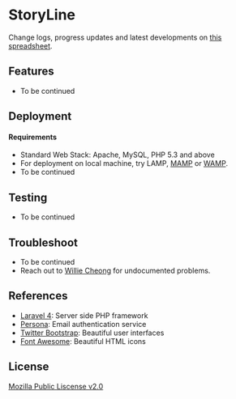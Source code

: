 # StoryLine
Change logs, progress updates and latest developments on [this spreadsheet](https://docs.google.com/spreadsheet/ccc?key=0ApNDjYXWm5JndGJkdkFtN3NJQVdJVk9qcElqaGJ1NVE&usp=sharing).

## Features
- To be continued


## Deployment        
#### Requirements
- Standard Web Stack: Apache, MySQL, PHP 5.3 and above
- For deployment on local machine, try LAMP, [MAMP](http://www.mamp.info/en/downloads/) or [WAMP](http://www.wampserver.com/en/). 
- To be continued


## Testing
- To be continued


## Troubleshoot
- To be continued
- Reach out to [Willie Cheong](http://williecheong.com) for undocumented problems.


## References
- [Laravel 4](https://github.com/laravel/laravel): Server side PHP framework 
- [Persona](https://developer.mozilla.org/en-US/Persona): Email authentication service
- [Twitter Bootstrap](http://getbootstrap.com/getting-started/): Beautiful user interfaces
- [Font Awesome](http://fontawesome.io/): Beautiful HTML icons


## License
[Mozilla Public Liscense v2.0](LICENSE)